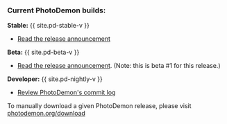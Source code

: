 ### Current PhotoDemon builds:

**Stable:** <a id="pdv_start_stable"></a>{{ site.pd-stable-v }}<a id="pdv_end_stable"></a>

 - <a id="pdra_stable" href="https://photodemon.org/2018/01/15/photodemon-7-0-1-release.html">Read the release announcement</a>

**Beta:** <a id="pdv_start_beta"></a>{{ site.pd-beta-v }}<a id="pdv_end_beta"></a>

 - <a id="pdra_beta" href="https://photodemon.org/2017/11/07/photodemon-7-0-beta-1-is-now-available.html">Read the release announcement</a>.  (Note: this is beta #<a id="pdv_beta_num_start"></a>1<a id="pdv_beta_num_end"></a> for this release.)

**Developer:** <a id="pdv_start_developer"></a>{{ site.pd-nightly-v }}<a id="pdv_end_developer"></a>

 - <a id="pdra_developer" href="https://github.com/tannerhelland/PhotoDemon/commits/master">Review PhotoDemon's commit log</a>

To manually download a given PhotoDemon release, please visit [photodemon.org/download](https://photodemon.org/download)
